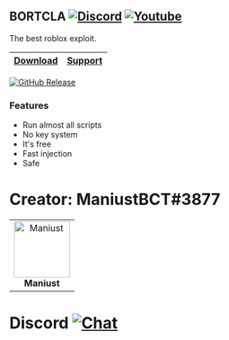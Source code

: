 ## BORTCLA [![Discord](https://img.shields.io/badge/Discord-Bortcla-%237289da?&style=flat&logo=Discord&url=https%3A%2F%2Fdiscord.gg%VYdrChWGRc)](https://discord.gg/VYdrChWGRc) [![Youtube](https://img.shields.io/badge/YouTube-Maniust-%23e05d44da?&style=flat&logo=YouTube&logoColor=red&url=https%3A%2F%youtube.com%channel%UCvrK-_fQCcizvkqOzr0xruA)](https://youtube.com/channel/UCvrK-_fQCcizvkqOzr0xruA)

The best roblox exploit.

| [Download](https://github.com/Maniust/Bortcla/releases/tag/v0.2.1-alpha) | [Support](https://discord.gg/Axhk9NzZdv) |
| :---: | :---: | 

[![GitHub Release](https://img.shields.io/github/release/Maniust/Bortcla.svg?style=flat)]()

### Features

- Run almost all scripts
- No key system
- It's free
- Fast injection
- Safe

# Creator: ManiustBCT#3877

<table>
<tr>
<td align="center">
    <img src="https://cdn.discordapp.com/avatars/758118707037208657/279878e616cd7089f4d4d6c5b4bddfa0.webp" width="100px;" alt="Maniust"/><br />
    <strong>Maniust</strong><br />
</td>
</tr>
</table>

# Discord [![Chat](https://img.shields.io/discord/764535564253790239.svg?color=7289DA)](https://discord.gg/YQW34xsM8S)
